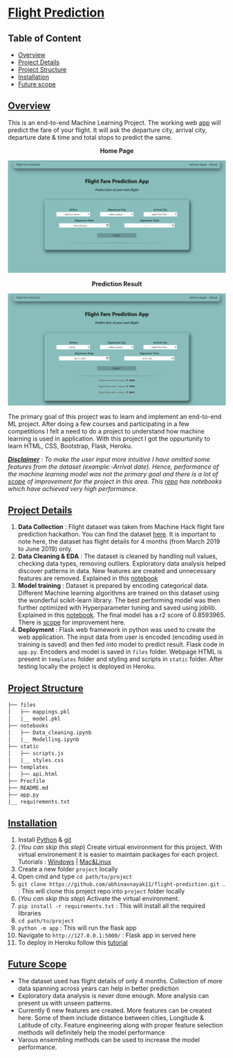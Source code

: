 # [Flight Prediction](https://tinyurl.com/flight-fare-prediction)

## Table of Content
  * [Overview](#overview)
  * [Project Details](#project-details)
  * [Project Structure](#project-structure)
  * [Installation](#installation)
  * [Future scope](#future-scope)

## [Overview](#table-of-content)
This is an end-to-end Machine Learning Project. The working web [app](https://tinyurl.com/flight-fare-prediction) will predict the fare of your flight. It will ask the departure city, arrival city, departure date & time and total stops to predict the same.   

**<p align="center">Home Page</p>**

![](images/Homepage1.PNG)

**<p align="center">Prediction Result</p>**

![](images/Homepage2.PNG)

The primary goal of this project was to learn and implement an end-to-end ML project. After doing a few courses and participating in a few competitions I felt a need to do a project to understand how machine learning is used in application. With this project I got the oppurtunity to learn HTML, CSS, Bootstrap, Flask, Heroku.   

_**<ins>Disclaimer</ins>**_ : _To make the user input more intuitive I have omitted some features from the dataset (example:-Arrival date)._ _Hence, performance of the machine learning model was not the primary goal and there is a lot of [scope](#future-scope) of improvement for the project in this area._
_This [repo](https://github.com/analyticsindiamagazine/MachineHack/tree/master/Hackathon_Solutions/Predict%20The%20Flight%20Ticket%20Price%20Hackathon) has notebooks which have achieved very high performance._

## [Project Details](#table-of-content)
1. **Data Collection** : Flight dataset was taken from Machine Hack flight fare prediction hackathon. You can find the dataset [here](https://www.kaggle.com/nikhilmittal/flight-fare-prediction-mh). It is important to note here, the dataset has flight details for 4 months (from March 2019 to June 2019) only. 
2. **Data Cleaning & EDA** : The dataset is cleaned by handling null values, checking data types, removing outliers. Exploratory data analysis helped discover patterns in data. New features are created and unnecessary features are removed. Explained in this [notebook](https://github.com/abhinavnayak11/flight-prediction/blob/main/notebooks/Data_Cleaning.ipynb)
3. **Model training** : Dataset is prepared by encoding categorical data. Different Machine learning algorithms are trained on this dataset using the wonderful scikit-learn library. The best performing model was then further optimized with Hyperparameter tuning and saved using joblib. Explained in this [notebook](https://github.com/abhinavnayak11/flight-prediction/blob/main/notebooks/Modelling.ipynb). The final model has a r2 score of 0.8593965. There is [scope](#future-scope) for improvement here.
4. **Deployment** : Flask web framework in python was used to create the web application. The input data from user is encoded (encoding used in training is saved) and then fed into model to predict result. Flask code in `app.py`. Encoders and model is saved in `files` folder. Webpage HTML is present in `templates` folder and styling and scripts in `static` folder. After testing locally the project is deployed in Heroku.

## [Project Structure](#table-of-content)
```
├── files
│   ├── mappings.pkl
│   |__ model.pkl
├── notebooks
│   ├── Data_cleaning.ipynb
│   |__ Modelling.ipynb
├── static
│   ├── scripts.js
│   |__ styles.css
├── templates
│   ├── api.html
├── Procfile
├── README.md
├── app.py
|__ requirements.txt
```

## [Installation](#table-of-content)
1. Install [Python](https://www.python.org/downloads/) & [git](https://git-scm.com/downloads)
2. (_You can skip this step_) Create virtual environment for this project. With virtual environement it is easier to maintain packages for each project. Tutorials : [Windows](https://www.youtube.com/watch?v=APOPm01BVrk) | [Mac&Linux](https://www.youtube.com/watch?v=Kg1Yvry_Ydk)
3. Create a new folder `project` locally
4. Open cmd and type `cd path/to/project`
5. `git clone https://github.com/abhinavnayak11/flight-prediction.git .` : This will clone this project repo into `project` folder locally
6. (_You can skip this step_) Activate the virtual environment.
7. `pip install -r requirements.txt` : This will install all the required libraries
8. `cd path/to/project`
9. `python -m app` : This will run the flask app
10. Navigate to `http://127.0.0.1:5000/` : Flask app in served here
11. To deploy in Heroku follow this [tutorial](https://www.youtube.com/watch?v=mrExsjcvF4o)

## [Future Scope](#table-of-content)
- The dataset used has flight details of only 4 months. Collection of more data spanning across years can help in better prediction
- Exploratory data analysis is never done enough. More analysis can present us with unseen patterns. 
- Currently 6 new features are created. More features can be created here. Some of them include distance between cities, Longitude & Latitude of city. Feature engineering along with proper feature selection methods will definitely help the model performance
- Varous ensembling methods can be used to increase the model performance.
